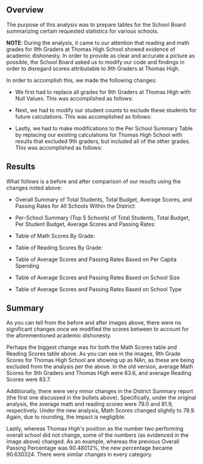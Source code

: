 
## **Overview**

The purpose of this analysis was to prepare tables for the School Board summarizing certain requested statistics for various schools. 

**NOTE**: During the analysis, it came to our attention that reading and math grades for 9th Graders at Thomas High School showed evidence of academic dishonesty. In order to provide as clear and accurate a picture as possible, the School Board asked us to modify our code and findings in order to disregard scores attributable to 9th Graders at Thomas High.

In order to accomplish this, we made the following changes:

- We first had to replace all grades for 9th Graders at Thomas High with Null Values. This was accomplished as follows:

- Next, we had to modify our student counts to exclude these students for future calculations. This was accomplished as follows:


- Lastly, we had to make modifications to the Per School Summary Table by replacing our existing calculations for Thomas High School with results that excluded 9th graders, but included all of the other grades. This was accomplished as follows:


## Results

What follows is a before and after comparison of our results using the changes noted above:

- Overall Summary of Total Students, Total Budget, Average Scores, and Passing Rates for All Schools Within the District:


- Per-School Summary (Top 5 Schools) of Total Students, Total Budget, Per Student Budget, Average Scores and Passing Rates: 

- Table of Math Scores By Grade:

- Table of Reading Scores By Grade:

- Table of Average Scores and Passing Rates Based on Per Capita Spending

- Table of Average Scores and Passing Rates Based on School Size

- Table of Average Scores and Passing Rates Based on School Type


## **Summary**

As you can tell from the before and after images above, there were no significant changes once we modified the scores between to account for the aforementioned academic dishonesty. 

Perhaps the biggest change was for both the Math Scores table and Reading Scores table above. As you can see in the images, 9th Grade Scores for Thomas High School are showing up as NAn, as these are being excluded from the analysis per the above. In the old version, average Math Scores for 9th Graders and Thomas High were 83.6, and average Reading Scores were 83.7.

Additionally, there were very minor changes in the District Summary report (the first one discussed in the bullets above). Specifically, under the original analysis, the average math and reading scores were 79.0 and 81.9, respectively. Under the new analysis, Math Scores changed slightly to 78.9. Again, due to rounding, the impact is negligible. 

Lastly, whereas Thomas High's position as the number two performing overall school did not change, some of the numbers (as evidenced in the image above) changed. As an example, whereas the previous Overall Passing Percentage was 90.48012%, the new percentage became 90.630324. There were similar changes in every category.

